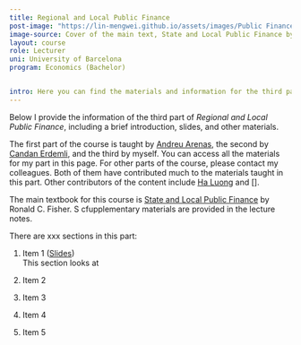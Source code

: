 ```yaml
---
title: Regional and Local Public Finance
post-image: "https://lin-mengwei.github.io/assets/images/Public Finance.png"
image-source: Cover of the main text, State and Local Public Finance by Ronald Fisher. 
layout: course
role: Lecturer
uni: University of Barcelona
program: Economics (Bachelor)


intro: Here you can find the materials and information for the third part of <b>Regional and Local Public Finance</b>, covering contents in "Revenue for state and local governments" and "Applications and policy analysis".
---
```



Below I provide the information of the third part of *Regional and Local Public Finance*, including a brief introduction, slides, and other materials.

The first part of the course is taught by [Andreu Arenas](https://sites.google.com/site/andreuarenasweb/home), the second by [Candan Erdemli](https://ieb.ub.edu/en/researcher/erdemli-candan/), and the third by myself. You can access all the materials for my part in this page. For other parts of the course, please contact my colleagues. Both of them have contributed much to the materials taught in this part. Other contributors of the content include [Ha Luong](https://haluong.weebly.com/) and [].

The main textbook for this course is [State and Local Public Finance](https://www.routledge.com/State-and-Local-Public-Finance/Fisher/p/book/9780367467234) by Ronald C. Fisher. S  cfupplementary materials are provided in the lecture notes.

There are xxx sections in this part:

1. Item 1 ([Slides]())
<br> This section looks at 
2. Item 2

3. Item 3

4. Item 4

5. Item 5

